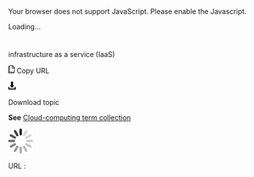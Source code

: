 Your browser does not support JavaScript. Please enable the Javascript.

Loading...

# 

infrastructure as a service (IaaS)

![Copy URL](media/infrastructure-as-a-service/Copy.png)
Copy URL

![Download](media/infrastructure-as-a-service/Download.png)

Download topic

**See** [Cloud-computing term collection](https://worldready.cloudapp.net/Styleguide/Read?id=2700&topicid=28841)

![In progress](media/infrastructure-as-a-service/activity-large.gif)

URL :
